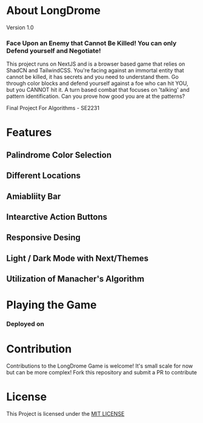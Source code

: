# About LongDrome
 Version 1.0
### Face Upon an Enemy that Cannot Be Killed! You can only Defend yourself and Negotiate!



This project runs on NextJS and is a browser based game that relies on ShadCN and TailwindCSS. You're facing against an immortal entity that cannot be killed, it has secrets and you need to understand them. Go through color blocks and defend yourself against a foe who can hit YOU, but you CANNOT hit it. A turn based combat that focuses on 'talking' and pattern identification. Can you prove how good you are at the patterns?

Final Project For Algorithms - SE2231

# Features

## Palindrome Color Selection

## Different Locations

## Amiabliity Bar

## Intearctive Action Buttons

## Responsive Desing

## Light / Dark Mode with Next/Themes

## Utilization of Manacher's Algorithm

# Playing the Game

### Deployed on <SET DEPLOYMENT HERE >

# Contribution

Contributions to the LongDrome Game is welcome! It's small scale for now but can be more complex! Fork this repository and submit a PR to contribute

# License

This Project is licensed under the <a href="LICENSE"> MIT LICENSE </a>
